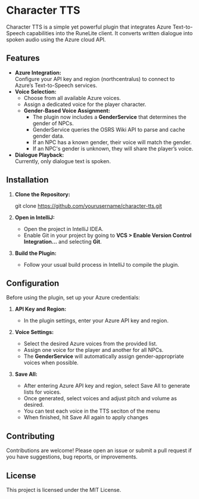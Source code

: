 # Character TTS

Character TTS is a simple yet powerful plugin that integrates Azure Text-to-Speech capabilities into the RuneLite client. It converts written dialogue into spoken audio using the Azure cloud API.

## Features

- **Azure Integration:**  
  Configure your API key and region (northcentralus) to connect to Azure’s Text-to-Speech services.
- **Voice Selection:**  
  - Choose from all available Azure voices.  
  - Assign a dedicated voice for the player character.  
  - **Gender-Based Voice Assignment:**  
    - The plugin now includes a **GenderService** that determines the gender of NPCs.  
    - GenderService queries the OSRS Wiki API to parse and cache gender data.  
    - If an NPC has a known gender, their voice will match the gender.  
    - If an NPC's gender is unknown, they will share the player’s voice.  
- **Dialogue Playback:**  
  Currently, only dialogue text is spoken.

## Installation

1. **Clone the Repository:**

   git clone https://github.com/yourusername/character-tts.git

2. **Open in IntelliJ:**

   - Open the project in IntelliJ IDEA.  
   - Enable Git in your project by going to **VCS > Enable Version Control Integration…** and selecting **Git**.  

3. **Build the Plugin:**

   - Follow your usual build process in IntelliJ to compile the plugin.

## Configuration

Before using the plugin, set up your Azure credentials:

1. **API Key and Region:**  

   - In the plugin settings, enter your Azure API key and region.  

2. **Voice Settings:**  

   - Select the desired Azure voices from the provided list.  
   - Assign one voice for the player and another for all NPCs.  
   - The **GenderService** will automatically assign gender-appropriate voices when possible.

3. **Save All:**  

   - After entering Azure API key and region, select Save All to generate lists for voices.
   - Once generated, select voices and adjust pitch and volume as desired.
   - You can test each voice in the TTS seciton of the menu
   - When finished, hit Save All again to apply changes

## Contributing

Contributions are welcome! Please open an issue or submit a pull request if you have suggestions, bug reports, or improvements.  

## License

This project is licensed under the MIT License.
